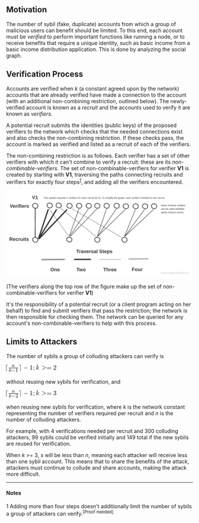 ## Motivation

The number of sybil (fake, duplicate) accounts from which a group of malicious users can benefit should be limited. To this end, each account must be *verified* to perform important functions like running a node, or to receive benefits that require a unique identity, such as basic income from a basic income distribution application. This is done by analyzing the social graph.

## Verification Process

Accounts are verified when _k_ (a constant agreed upon by the network) accounts that are already verified have made a connection to the account (with an additional non-combining restriction, outlined below). The newly-verified account is known as a _recruit_ and the accounts used to verify it are known as _verifiers_.

A potential recruit submits the identities (public keys) of the proposed verifiers to the network which checks that the needed connections exist and also checks the non-combining restriction.  If these checks pass, the account is marked as verified and listed as a recruit of each of the verifiers.

The non-combining restriction is as follows. Each verifier has a set of other verifiers with which it can't combine to verify a recruit: these are its _non-combinable-verifiers_. The set of non-combinable-verifiers for verifier __V1__ is created by starting with __V1__, traversing the paths connecting recruits and verifiers for exactly four steps<sup>[1](#foot1)</sup>, and adding all the verifiers encountered.

![figure: non-combinable-verifiers](images/non-combinable-verifiers.svg)

(The verifiers along the top row of the figure make up the set of non-combinable-verifiers for verifier __V1__)

It's the responsibility of a potential recruit (or a client program acting on her behalf) to find and submit verifiers that pass the restriction; the network is then responsible for checking them.  The network can be queried for any account's non-combinable-verifiers to help with this process.

## Limits to Attackers

The number of sybils a group of colluding attackers can verify is 

![ceil(n/(k-1))-1; k >= 2](images/sybil-formula1.png)

without reusing new sybils for verification, and

![ceil(n/(k-2))-1; k >= 3](images/sybil-formula2.png)

when reusing new sybils for verification, where _k_ is the network constant representing the number of verifiers required per recruit and _n_ is the number of colluding attackers.

For example, with 4 verifications needed per recruit and 300 colluding attackers, 99 sybils could be verified initially and 149 total if the new sybils are reused for verification.

When _k_ >= 3, _s_ will be less than _n_, meaning each attacker will receive less than one sybil account.  This means that to share the benefits of the attack, attackers must continue to collude and share accounts, making the attack more difficult.

----
#### Notes
<a name="foot1">1</a> Adding more than four steps doesn't additionally limit the number of sybils a group of attackers can verify.<sup>[Proof needed]</sup>